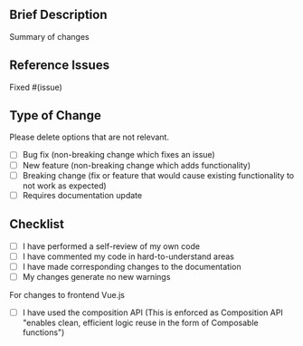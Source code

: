 ## Brief Description
Summary of changes

## Reference Issues
Fixed #(issue)

## Type of Change
Please delete options that are not relevant.
- [ ] Bug fix (non-breaking change which fixes an issue)
- [ ] New feature (non-breaking change which adds functionality)
- [ ] Breaking change (fix or feature that would cause existing functionality to not work as expected)
- [ ] Requires documentation update

## Checklist
- [ ] I have performed a self-review of my own code
- [ ] I have commented my code in hard-to-understand areas
- [ ] I have made corresponding changes to the documentation
- [ ] My changes generate no new warnings

For changes to frontend Vue.js
- [ ] I have used the composition API (This is enforced as Composition API "enables clean, efficient logic reuse in the form of Composable functions")
